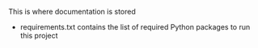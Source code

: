 This is where documentation is stored

- requirements.txt contains the list of required Python packages to run this project